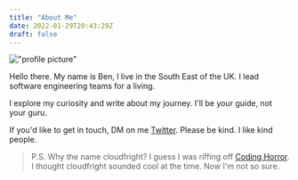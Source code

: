```yaml
---
title: "About Me"
date: 2022-01-29T20:43:29Z
draft: false
---
```


!["profile picture"](/common/profile-pic2-circle.jpg)

Hello there. My name is Ben, I live in the South East of the UK. I lead software engineering teams for a living. 

I explore my curiosity and write about my journey. I'll be your guide, not your guru.

If you'd like to get in touch, DM on me [Twitter](https://twitter.com/cloudfright). Please be kind. I like kind people. 


> P.S. Why the name cloudfright? I guess I was riffing off [Coding Horror](https://blog.codinghorror.com/). I thought cloudfright sounded cool at the time. Now I'm not so sure.


